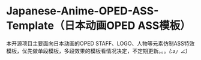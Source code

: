 # Japanese-Anime-OPED-ASS-Template（日本动画OPED ASS模板）
本开源项目主要面向日本动画的OPED STAFF、LOGO、人物等元素仿制ASS特效模板，优先做单段模板，多段效果的模板看情况决定，不定期更新。。。_(:з」∠)_
